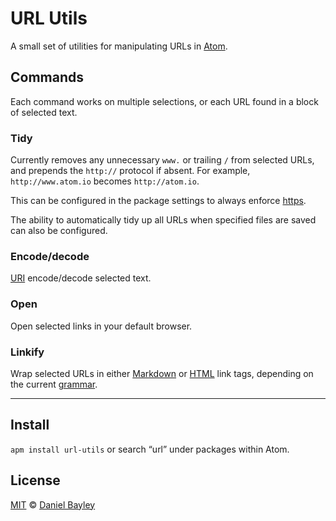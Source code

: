 URL Utils
=========
A small set of utilities for manipulating URLs in [Atom].

Commands
--------
Each command works on multiple selections, or each URL found in a block of selected text.

### Tidy
Currently removes any unnecessary `www.` or trailing `/` from selected URLs, and prepends the `http://` protocol if absent. For example, `http://www.atom.io` becomes `http://atom.io`.

This can be configured in the package settings to always enforce [https].

The ability to automatically tidy up all URLs when specified files are saved can also be configured.

### Encode/decode
[URI] encode/decode selected text.

### Open
Open selected links in your default browser.

### Linkify
Wrap selected URLs in either [Markdown] or [HTML] link tags, depending on the current [grammar].

---

Install
-------
`apm install url-utils` or search “url” under packages within Atom.

License
-------
[MIT] © [Daniel Bayley]

[MIT]:						LICENSE.md
[Daniel Bayley]:	https://github.com/danielbayley
[atom]:						https://atom.io
[grammar]:				http://flight-manual.atom.io/using-atom/sections/grammar
[browser-plus]:		https://atom.io/packages/browser-plus
[markdown]:				http://commonmark.org/help/tutorial/05-links.html
[HTML]:						http://w3schools.com/html/html_links.asp
[URI]:						https://en.wikipedia.org/wiki/Uniform_Resource_Identifier
[https]:					https://mashable.com/2011/05/31/https-web-security
